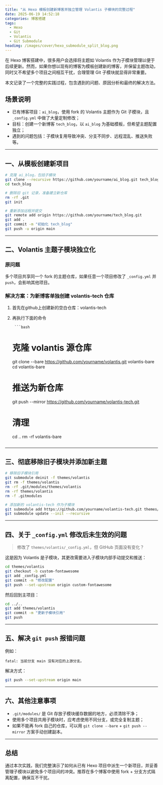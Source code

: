 ```yaml
---
title: "从 Hexo 模板创建新博客并独立管理 Volantis 子模块的完整过程"
date: 2025-06-19 14:52:18
categories: 博客搭建
tags:
  - Hexo
  - Git
  - Volantis
  - Git Submodule
headimg: /images/cover/hexo_submodule_split_blog.png
---
```


在 Hexo 博客搭建中，很多用户会选择将主题如 Volantis 作为子模块管理以便于后续更新。然而，如果你想以现有的博客为模板创建新的博客，并保留主题改动，同时又不希望多个项目之间相互干扰，合理管理 Git 子模块就显得非常重要。

本文记录了一个完整的实践过程，包含遇到的问题、原因分析和最终的解决方法。

## 场景说明

- 已有博客项目：`ai_blog`，使用 fork 的 Volantis 主题作为 Git 子模块，且 `_config.yml` 中做了大量定制修改；
- 目标：创建一个新博客 `tech_blog`，以 `ai_blog` 为基础模板，但希望主题配置独立；
- 遇到的问题包括：子模块复用导致冲突、分支不同步、远程混乱、推送失败等。

---

## 一、从模板创建新项目

```bash
# 克隆 ai_blog，包括子模块
git clone --recursive https://github.com/yourname/ai_blog.git tech_blog
cd tech_blog

# 删除旧 git 记录，准备建立新仓库
rm -rf .git
git init

# 重新添加远程并提交
git remote add origin https://github.com/yourname/tech_blog.git
git add .
git commit -m "初始化 tech_blog"
git push -u origin main
```

---

## 二、Volantis 主题子模块独立化  

### 原问题

多个项目共享同一个 fork 的主题仓库，如果任意一个项目修改了 `_config.yml` 并 `push`，会影响其他项目。

### 解决方案：为新博客单独创建 volantis-tech 仓库

1. 首先在github上创建新的空白仓库：volantis-tech

2. 再执行下面的命令
   
        ```bash
   
   # 克隆 volantis 源仓库
   
    git clone --bare https://github.com/yourname/volantis.git volantis-bare
    cd volantis-bare
   
   # 推送为新仓库
   
    git push --mirror https://github.com/yourname/volantis-tech.git
   
   # 清理
   
    cd ..
    rm -rf volantis-bare
   
   ```
   
   ```

---

## 三、彻底移除旧子模块并添加新主题

```bash
# 移除旧子模块引用
git submodule deinit -f themes/volantis
git rm -f themes/volantis
rm -rf .git/modules/themes/volantis
rm -rf themes/volantis
rm -f .gitmodules

# 添加新的 volantis-tech 作为子模块
git submodule add https://github.com/yourname/volantis-tech.git themes/volantis
git submodule update --init --recursive
```

---

## 四、关于 `_config.yml` 修改后未生效的问题

> 修改了 `themes/volantis/_config.yml`，但 GitHub 页面没有变化？

这是因为 Volantis 是子模块，其更改需要进入子模块内部手动提交和推送：

```bash
cd themes/volantis
git checkout -b custom-fontawesome
git add _config.yml
git commit -m "修改配置"
git push --set-upstream origin custom-fontawesome
```

然后回到主项目：

```bash
cd ../..
git add themes/volantis
git commit -m "更新子模块引用"
git push
```

---

## 五、解决 `git push` 报错问题

例如：

```
fatal: 当前分支 main 没有对应的上游分支。
```

解决方式：

```bash
git push --set-upstream origin main
```

---

## 六、其他注意事项

- `.git/modules/` 是 Git 存放子模块缓存数据的地方，必须清除干净；
- 使用多个项目共用子模块时，应考虑使用不同分支，或完全复制主题；
- 如果不能再 fork 自己的仓库，可以用 `git clone --bare` + `git push --mirror` 方案手动创建副本。

---

## 总结

通过本次实践，我们完整演示了如何从已有 Hexo 项目中派生一个新项目，并妥善管理子模块以避免多个项目间的冲突。推荐在多个博客中使用 fork + 分支方式隔离配置，确保互不干扰。
